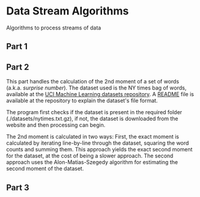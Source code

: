 # Data Stream Algorithms
Algorithms to process streams of data

## Part 1

## Part 2
This part handles the calculation of the 2nd moment of a set of words (a.k.a. *surprise number*). The dataset used is the NY times bag of words, available at the [UCI Machine Learning datasets repository](https://archive.ics.uci.edu/ml/machine-learning-databases/bag-of-words/). A [README](https://archive.ics.uci.edu/ml/machine-learning-databases/bag-of-words/readme.txt) file is available at the repository to explain the dataset's file format.

The program first checks if the dataset is present in the required folder (./datasets/nytimes.txt.gz), if not, the dataset is downloaded from the website and then processing can begin.

The 2nd moment is calculated in two ways: First, the exact moment is calculated by iterating line-by-line through the dataset, squaring the word counts and summing them. This approach yields the exact second moment for the dataset, at the cost of being a slower approach. The second approach uses the Alon-Matias-Szegedy algorithm for estimating the second moment of the dataset.

## Part 3
